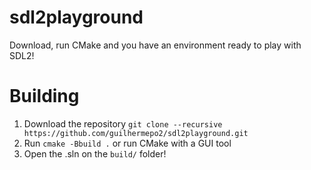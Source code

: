 # sdl2playground
Download, run CMake and you have an environment ready to play with SDL2!

# Building
1. Download the repository `git clone --recursive https://github.com/guilhermepo2/sdl2playground.git`
2. Run `cmake -Bbuild .` or run CMake with a GUI tool
3. Open the .sln on the `build/` folder!